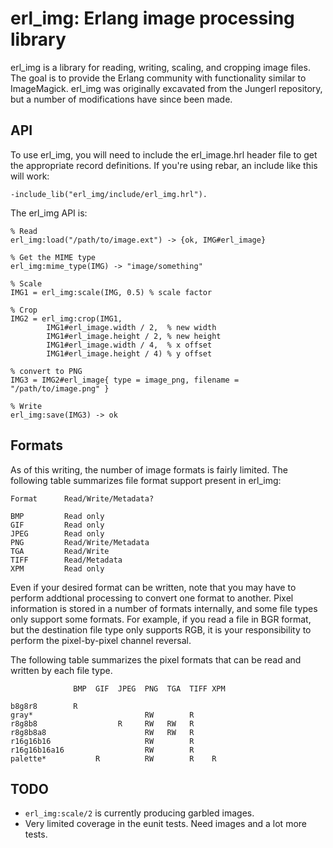 erl_img: Erlang image processing library
========================================

erl_img is a library for reading, writing, scaling, and cropping image files.
The goal is to provide the Erlang community with functionality similar to
ImageMagick. erl_img was originally excavated from the Jungerl repository, but
a number of modifications have since been made.

API
---

To use erl_img, you will need to include the erl_image.hrl header file to get
the appropriate record definitions. If you're using rebar, an include like this will work:

```
-include_lib("erl_img/include/erl_img.hrl").
```

The erl_img API is:

```
% Read
erl_img:load("/path/to/image.ext") -> {ok, IMG#erl_image}

% Get the MIME type
erl_img:mime_type(IMG) -> "image/something"

% Scale
IMG1 = erl_img:scale(IMG, 0.5) % scale factor

% Crop
IMG2 = erl_img:crop(IMG1,
        IMG1#erl_image.width / 2,  % new width
        IMG1#erl_image.height / 2, % new height
        IMG1#erl_image.width / 4,  % x offset
        IMG1#erl_image.height / 4) % y offset

% convert to PNG
IMG3 = IMG2#erl_image{ type = image_png, filename = "/path/to/image.png" }

% Write
erl_img:save(IMG3) -> ok
```

Formats
-------

As of this writing, the number of image formats is fairly limited. The following
table summarizes file format support present in erl_img:

```
Format      Read/Write/Metadata?

BMP         Read only
GIF         Read only
JPEG        Read only
PNG         Read/Write/Metadata
TGA         Read/Write
TIFF        Read/Metadata
XPM         Read only
```

Even if your desired format can be written, note that you may have to perform
addtional processing to convert one format to another. Pixel information is
stored in a number of formats internally, and some file types only support some
formats. For example, if you read a file in BGR format, but the destination
file type only supports RGB, it is your responsibility to perform the
pixel-by-pixel channel reversal.

The following table summarizes the pixel formats that can be read and written
by each file type.

```
              BMP  GIF  JPEG  PNG  TGA  TIFF XPM

b8g8r8        R
gray*                         RW        R
r8g8b8                  R     RW   RW   R
r8g8b8a8                      RW   RW   R
r16g16b16                     RW        R
r16g16b16a16                  RW        R
palette*           R          RW        R    R
```

TODO
----

* `erl_img:scale/2` is currently producing garbled images.
* Very limited coverage in the eunit tests. Need images and a lot more tests.
